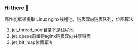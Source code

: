 ### Hi there 👋

高性能框架提取
Linux nginx线程池，链表双向链表队列，位图算法
1. jet_thread_pool目录下是线程池
2. jet_queue前缀是nginx链表双向共享链表
3. jet_bit_map位图算法

<!--
**zimingxiayi/zimingxiayi** is a ✨ _special_ ✨ repository because its `README.md` (this file) appears on your GitHub profile.

Here are some ideas to get you started:

- 🔭 I’m currently working on ...
- 🌱 I’m currently learning ...
- 👯 I’m looking to collaborate on ...
- 🤔 I’m looking for help with ...
- 💬 Ask me about ...
- 📫 How to reach me: ...
- 😄 Pronouns: ...
- ⚡ Fun fact: ...
-->
